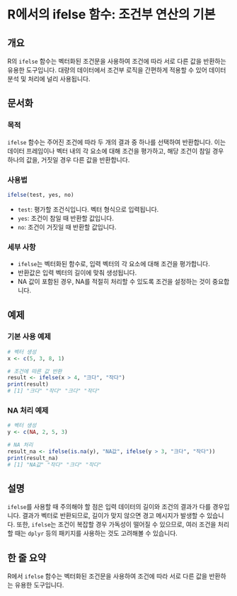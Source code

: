 <!--
Meta Description: # R에서의 ifelse 함수: 조건부 연산의 기본 ## 개요 R의 `ifelse` 함수는 벡터화된 조건문을 사용하여 조건에 따라 서로 다른 값을 반환하는 유용한 도구입니다. 대량의 데이터에서 조건부 로직을 간편하게 적용할 수 있어 데이터 분석 및 처리에 널리 사용됩니...
Meta Keywords: ifelse, 조건에, 조건을, 조건이, 함수는
-->

# R에서의 ifelse 함수: 조건부 연산의 기본

## 개요
R의 `ifelse` 함수는 벡터화된 조건문을 사용하여 조건에 따라 서로 다른 값을 반환하는 유용한 도구입니다. 대량의 데이터에서 조건부 로직을 간편하게 적용할 수 있어 데이터 분석 및 처리에 널리 사용됩니다.

## 문서화

### 목적
`ifelse` 함수는 주어진 조건에 따라 두 개의 결과 중 하나를 선택하여 반환합니다. 이는 데이터 프레임이나 벡터 내의 각 요소에 대해 조건을 평가하고, 해당 조건이 참일 경우 하나의 값을, 거짓일 경우 다른 값을 반환합니다.

### 사용법
```R
ifelse(test, yes, no)
```

- `test`: 평가할 조건식입니다. 벡터 형식으로 입력됩니다.
- `yes`: 조건이 참일 때 반환할 값입니다.
- `no`: 조건이 거짓일 때 반환할 값입니다.

### 세부 사항
- `ifelse`는 벡터화된 함수로, 입력 벡터의 각 요소에 대해 조건을 평가합니다.
- 반환값은 입력 벡터의 길이에 맞춰 생성됩니다.
- NA 값이 포함된 경우, NA를 적절히 처리할 수 있도록 조건을 설정하는 것이 중요합니다.

## 예제

### 기본 사용 예제
```R
# 벡터 생성
x <- c(5, 3, 8, 1)

# 조건에 따른 값 반환
result <- ifelse(x > 4, "크다", "작다")
print(result)
# [1] "크다" "작다" "크다" "작다"
```

### NA 처리 예제
```R
# 벡터 생성
y <- c(NA, 2, 5, 3)

# NA 처리
result_na <- ifelse(is.na(y), "NA값", ifelse(y > 3, "크다", "작다"))
print(result_na)
# [1] "NA값" "작다" "크다" "작다"
```

## 설명
`ifelse`를 사용할 때 주의해야 할 점은 입력 데이터의 길이와 조건의 결과가 다를 경우입니다. 결과가 벡터로 반환되므로, 길이가 맞지 않으면 경고 메시지가 발생할 수 있습니다. 또한, `ifelse`는 조건이 복잡할 경우 가독성이 떨어질 수 있으므로, 여러 조건을 처리할 때는 `dplyr` 등의 패키지를 사용하는 것도 고려해볼 수 있습니다.

## 한 줄 요약
R에서 `ifelse` 함수는 벡터화된 조건문을 사용하여 조건에 따라 서로 다른 값을 반환하는 유용한 도구입니다.
